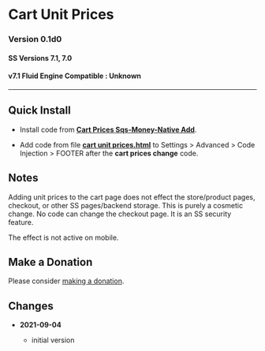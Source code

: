 # Cart Unit Prices

### Version 0.1d0

#### SS Versions 7.1, 7.0

#### v7.1 Fluid Engine Compatible : Unknown

---

## Quick Install

* Install code from
  **[Cart Prices Sqs-Money-Native Add](https://github.com/tomsWebConsulting/twcsl/tree/main/Cart%20Prices%20Sqs-Money-Native%20Add)**.
  
* Add code from file
  **[cart unit prices.html](cart%20unit%20prices.html#L1)**
  to Settings > Advanced > Code Injection > FOOTER after the **cart prices
  change** code.

## Notes

Adding unit prices to the cart page does not effect the store/product
pages, checkout, or other SS pages/backend storage. This is purely a cosmetic
change. No code can change the checkout page. It is an SS security feature.

The effect is not active on mobile.

## Make a Donation

Please consider
[making a donation](https://github.com/tomsWebConsulting/twcsl#make-a-donation).

## Changes

<!-- * **2021-08-29**

  * changed the regular expression to capture more variations of currency number
    format
  * bumped version to 0.1d1
  -->
* **2021-09-04**

  * initial version
